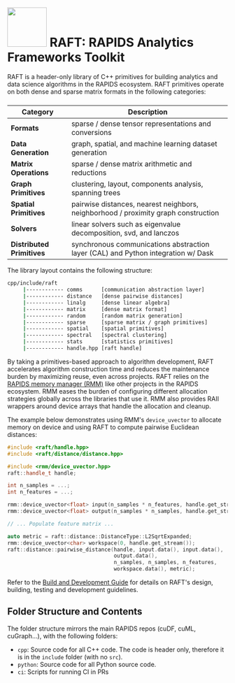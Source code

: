 # <div align="left"><img src="https://rapids.ai/assets/images/rapids_logo.png" width="90px"/>&nbsp;RAFT: RAPIDS Analytics Frameworks Toolkit</div>

RAFT is a header-only library of C++ primitives for building analytics and data science algorithms in the RAPIDS ecosystem. RAFT primitives operate on both dense and sparse matrix formats in the following categories:
#####
| Category | Description |
| --- | --- |
| **Formats** | sparse / dense tensor representations and conversions |
| **Data Generation** | graph, spatial, and machine learning dataset generation |
| **Matrix Operations** | sparse / dense matrix arithmetic and reductions |
| **Graph Primitives** | clustering, layout, components analysis, spanning trees |
| **Spatial Primitives** | pairwise distances, nearest neighbors, neighborhood / proximity graph construction |
| **Solvers** | linear solvers such as eigenvalue decomposition, svd, and lanczos |
| **Distributed Primitives** | synchronous communications abstraction layer (CAL) and Python integration w/ Dask |

The library layout contains the following structure:
```bash
cpp/include/raft
     |------------ comms      [communication abstraction layer]
     |------------ distance   [dense pairwise distances]
     |------------ linalg     [dense linear algebra]
     |------------ matrix     [dense matrix format]
     |------------ random     [random matrix generation]
     |------------ sparse     [sparse matrix / graph primitives]
     |------------ spatial    [spatial primitives]
     |------------ spectral   [spectral clustering]
     |------------ stats      [statistics primitives]
     |------------ handle.hpp [raft handle]
```

By taking a primitives-based approach to algorithm development, RAFT accelerates algorithm construction time and reduces
the maintenance burden by maximizing reuse, even across projects. RAFT relies on the [RAPIDS memory manager (RMM)](https://github.com/rapidsai/rmm) 
like other projects in the RAPIDS ecosystem. RMM eases the burden of configuring different allocation strategies globally 
across the libraries that use it. RMM also provides RAII wrappers around device arrays that handle the allocation and cleanup.

The example below demonstrates using RMM's `device_uvector` to allocate memory on device and using RAFT to compute
pairwise Euclidean distances:
```c++
#include <raft/handle.hpp>
#include <raft/distance/distance.hpp>

#include <rmm/device_uvector.hpp>
raft::handle_t handle;

int n_samples = ...;
int n_features = ...;

rmm::device_uvector<float> input(n_samples * n_features, handle.get_stream());
rmm::device_uvector<float> output(n_samples * n_samples, handle.get_stream());

// ... Populate feature matrix ...

auto metric = raft::distance::DistanceType::L2SqrtExpanded;
rmm::device_uvector<char> workspace(0, handle.get_stream());
raft::distance::pairwise_distance(handle, input.data(), input.data(),
                                  output.data(),
                                  n_samples, n_samples, n_features,
                                  workspace.data(), metric);
```

Refer to the [Build and Development Guide](BUILD.md) for details on RAFT's design, building, testing and development guidelines.

## Folder Structure and Contents

The folder structure mirrors the main RAPIDS repos (cuDF, cuML, cuGraph...), with the following folders:

- `cpp`: Source code for all C++ code. The code is header only, therefore it is in the `include` folder (with no `src`).
- `python`: Source code for all Python source code.
- `ci`: Scripts for running CI in PRs


